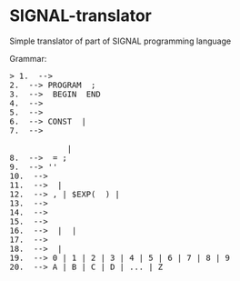 # SIGNAL-translator
Simple translator of part of SIGNAL programming language

Grammar:

<pre>
> 1. <signal-program> --> <program>
2. <program> --> PROGRAM <procedure-identifier> ; <block>
3. <block> --> <declarations> BEGIN <statements-list> END
4. <statements-list> --> <empty>
5. <declarations> --> <constant-declarations>
6. <constant-declarations> --> CONST <constant-declarations-list> | <empty>
7. <constant-declarations-list> -->
            <constant-declaration> <constant-declarations-list> 
            | <empty>
8. <constant-declaration> --> <constant-identifier> = <constant>;
9. <constant> --> '<complex-number>'
10. <complex-number> --> <left-part> <right-part> 
11. <left-part> --> <unsigned-integer> | <empty>
12. <right-part> --> ,<unsigned-integer> | $EXP( <unsigned-integer> ) | <empty>
13. <constant-identifier> --> <identifier>
14. <procedure-identifier> --> <identifier>
15. <identifier> --> <letter><string>
16. <string> --> <letter><string> | <digit><string> | <empty>
17. <unsigned-integer> --> <digit><digits-string>
18. <digits-string> --> <digit><digits-string> | <empty>
19. <digit> --> 0 | 1 | 2 | 3 | 4 | 5 | 6 | 7 | 8 | 9
20. <letter> --> A | B | C | D | ... | Z
</pre>
